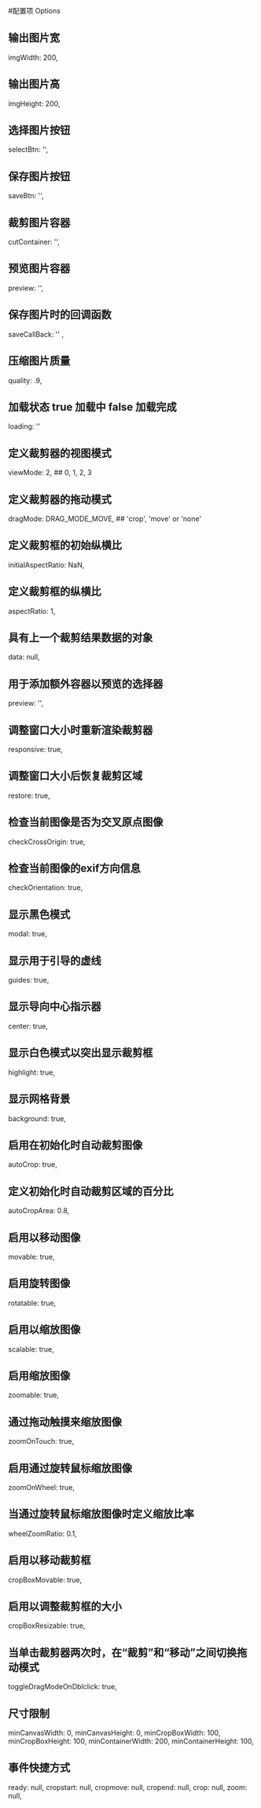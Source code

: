 #配置项 Options

## 输出图片宽

imgWidth: 200,

## 输出图片高

imgHeight: 200,

## 选择图片按钮

selectBtn: '',

## 保存图片按钮

saveBtn: '',

## 裁剪图片容器

cutContainer: '',

## 预览图片容器

preview: '',

## 保存图片时的回调函数

saveCallBack: '' ,

## 压缩图片质量

quality: .9,

## 加载状态 true 加载中  false 加载完成

loading: ''

## 定义裁剪器的视图模式

viewMode: 2, ## 0, 1, 2, 3

## 定义裁剪器的拖动模式
dragMode: DRAG_MODE_MOVE, ## 'crop', 'move' or 'none'

## 定义裁剪框的初始纵横比
initialAspectRatio: NaN,

## 定义裁剪框的纵横比
aspectRatio: 1,

## 具有上一个裁剪结果数据的对象
data: null,

## 用于添加额外容器以预览的选择器
preview: '',

## 调整窗口大小时重新渲染裁剪器
responsive: true,

## 调整窗口大小后恢复裁剪区域
restore: true,

## 检查当前图像是否为交叉原点图像
checkCrossOrigin: true,

## 检查当前图像的exif方向信息
checkOrientation: true,

## 显示黑色模式
modal: true,

## 显示用于引导的虚线
guides: true,

## 显示导向中心指示器
center: true,

## 显示白色模式以突出显示裁剪框
highlight: true,

## 显示网格背景
background: true,

## 启用在初始化时自动裁剪图像
autoCrop: true,

## 定义初始化时自动裁剪区域的百分比
autoCropArea: 0.8,

## 启用以移动图像
movable: true,

## 启用旋转图像
rotatable: true,

## 启用以缩放图像
scalable: true,

## 启用缩放图像
zoomable: true,

## 通过拖动触摸来缩放图像
zoomOnTouch: true,

## 启用通过旋转鼠标缩放图像
zoomOnWheel: true,

## 当通过旋转鼠标缩放图像时定义缩放比率
wheelZoomRatio: 0.1,

## 启用以移动裁剪框
cropBoxMovable: true,

## 启用以调整裁剪框的大小
cropBoxResizable: true,

## 当单击裁剪器两次时，在“裁剪”和“移动”之间切换拖动模式
toggleDragModeOnDblclick: true,

## 尺寸限制
minCanvasWidth: 0,
minCanvasHeight: 0,
minCropBoxWidth: 100,
minCropBoxHeight: 100,
minContainerWidth: 200,
minContainerHeight: 100,

## 事件快捷方式
ready: null,
cropstart: null,
cropmove: null,
cropend: null,
crop: null,
zoom: null,